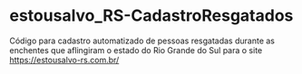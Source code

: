 # estousalvo_RS-CadastroResgatados
Código para cadastro automatizado de pessoas resgatadas durante as enchentes que aflingiram o estado do Rio Grande do Sul para o site https://estousalvo-rs.com.br/
